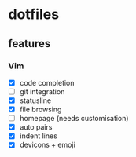 # dotfiles
## features
### Vim
- [x] code completion
- [ ] git integration
- [x] statusline
- [x] file browsing
- [ ] homepage (needs customisation)
- [x] auto pairs
- [x] indent lines
- [x] devicons + emoji
